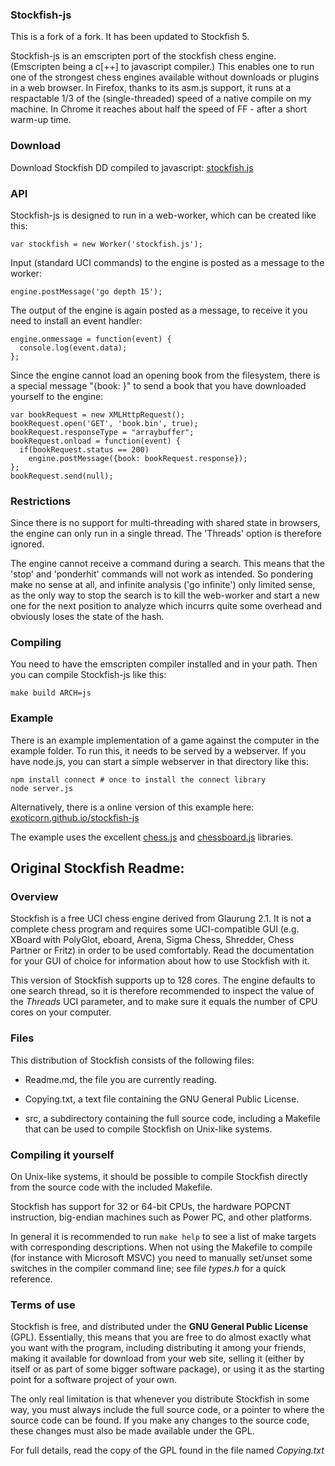 ### Stockfish-js

This is a fork of a fork. It has been updated to Stockfish 5.

Stockfish-js is an emscripten port of the stockfish chess engine.
(Emscripten being a c[++] to javascript compiler.)
This enables one to run one of the strongest chess engines available
without downloads or plugins in a web browser.
In Firefox, thanks to its asm.js support, it runs at a respactable
1/3 of the (single-threaded) speed of a native compile on my machine.
In Chrome it reaches about half the speed of FF - after a short
warm-up time.

### Download

Download Stockfish DD compiled to javascript:
[stockfish.js](https://github.com/exoticorn/stockfish-js/releases/download/sf_dd_js/stockfish.js)

### API

Stockfish-js is designed to run in a web-worker, which can be created
like this:

    var stockfish = new Worker('stockfish.js');

Input (standard UCI commands) to the engine is posted as a message to the worker:

    engine.postMessage('go depth 15');

The output of the engine is again posted as a message, to receive it
you need to install an event handler:

    engine.onmessage = function(event) {
      console.log(event.data);
    };

Since the engine cannot load an opening book from the filesystem, there
is a special message "{book: <binary polglot book data>}" to send a book
that you have downloaded yourself to the engine:

    var bookRequest = new XMLHttpRequest();
    bookRequest.open('GET', 'book.bin', true);
    bookRequest.responseType = "arraybuffer";
    bookRequest.onload = function(event) {
      if(bookRequest.status == 200)
        engine.postMessage({book: bookRequest.response});
    };
    bookRequest.send(null);

### Restrictions

Since there is no support for multi-threading with shared state in browsers,
the engine can only run in a single thread. The 'Threads' option is therefore
ignored.

The engine cannot receive a command during a search. This means that the
'stop' and 'ponderhit' commands will not work as intended.
So pondering make no sense at all, and infinite analysis ('go infinite')
only limited sense, as the only way to stop the search is to kill the
web-worker and start a new one for the next position to analyze which
incurrs quite some overhead and obviously loses the state of the hash.

### Compiling

You need to have the emscripten compiler installed and in your path.
Then you can compile Stockfish-js like this:

    make build ARCH=js

### Example

There is an example implementation of a game against the computer in
the example folder. To run this, it needs to be served by a webserver.
If you have node.js, you can start a simple webserver in that directory
like this:

    npm install connect # once to install the connect library
    node server.js

Alternatively, there is a online version of this example here:
[exoticorn.github.io/stockfish-js](http://exoticorn.github.io/stockfish-js)

The example uses the excellent [chess.js](http://github.com/jhlywa/chess.js)
and [chessboard.js](http://chessboardjs.com/) libraries.

## Original Stockfish Readme:

### Overview

Stockfish is a free UCI chess engine derived from Glaurung 2.1. It is
not a complete chess program and requires some UCI-compatible GUI
(e.g. XBoard with PolyGlot, eboard, Arena, Sigma Chess, Shredder, Chess
Partner or Fritz) in order to be used comfortably. Read the
documentation for your GUI of choice for information about how to use
Stockfish with it.

This version of Stockfish supports up to 128 cores. The engine defaults
to one search thread, so it is therefore recommended to inspect the value of
the *Threads* UCI parameter, and to make sure it equals the number of CPU
cores on your computer.


### Files

This distribution of Stockfish consists of the following files:

  * Readme.md, the file you are currently reading.

  * Copying.txt, a text file containing the GNU General Public License.

  * src, a subdirectory containing the full source code, including a Makefile
    that can be used to compile Stockfish on Unix-like systems.


### Compiling it yourself

On Unix-like systems, it should be possible to compile Stockfish
directly from the source code with the included Makefile.

Stockfish has support for 32 or 64-bit CPUs, the hardware POPCNT
instruction, big-endian machines such as Power PC, and other platforms.

In general it is recommended to run `make help` to see a list of make
targets with corresponding descriptions. When not using the Makefile to
compile (for instance with Microsoft MSVC) you need to manually
set/unset some switches in the compiler command line; see file *types.h*
for a quick reference.


### Terms of use

Stockfish is free, and distributed under the **GNU General Public License**
(GPL). Essentially, this means that you are free to do almost exactly
what you want with the program, including distributing it among your
friends, making it available for download from your web site, selling
it (either by itself or as part of some bigger software package), or
using it as the starting point for a software project of your own.

The only real limitation is that whenever you distribute Stockfish in
some way, you must always include the full source code, or a pointer
to where the source code can be found. If you make any changes to the
source code, these changes must also be made available under the GPL.

For full details, read the copy of the GPL found in the file named
*Copying.txt*

